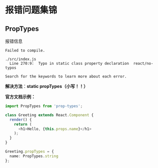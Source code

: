 #  报错问题集锦

##  PropTypes

报错信息

```
Failed to compile.
 
./src/index.js
  Line 270:9:  Typo in static class property declaration  react/no-typos
 
Search for the keywords to learn more about each error.
```

**解决方法**：**static propTypes（小写！！）**

**官方文档示例：**

```typescript
import PropTypes from 'prop-types';

class Greeting extends React.Component {
  render() {
    return (
      <h1>Hello, {this.props.name}</h1>
    );
  }
}

Greeting.propTypes = {
  name: PropTypes.string
};
```